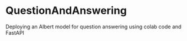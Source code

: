 # QuestionAndAnswering
Deploying an Albert model for question answering using colab code and FastAPI

